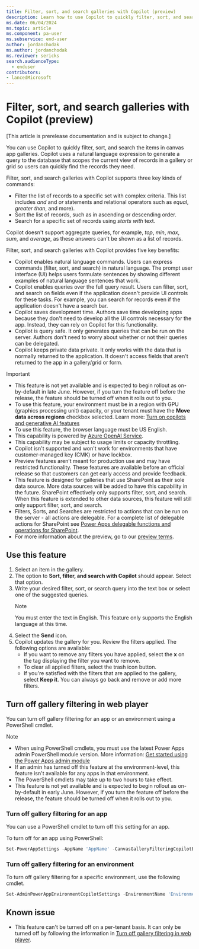```yaml
---
title: Filter, sort, and search galleries with Copilot (preview)
description: Learn how to use Copilot to quickly filter, sort, and search canvas app galleries using natural language.
ms.date: 06/04/2024
ms.topic: article
ms.component: pa-user
ms.subservice: end-user
author: jordanchodak
ms.author: jordanchodak
ms.reviewer: sericks
search.audienceType: 
  - enduser
contributors:
- lancedMicrosoft
---
```



# Filter, sort, and search galleries with Copilot (preview)

[This article is prerelease documentation and is subject to change.]

You can use Copilot to quickly filter, sort, and search the items in canvas app galleries. Copilot uses a natural language expression to generate a query to the database that scopes the current view of records in a gallery or grid so users can quickly find the records they need. 

Filter, sort, and search galleries with Copilot supports three key kinds of commands: 

- Filter the list of records to a specific set with complex criteria. This list includes _and_ and _or_ statements and relational operators such as _equal_, _greater than_, and more).
- Sort the list of records, such as in ascending or descending order.
- Search for a specific set of records using _starts with_ text. 

Copilot doesn't support aggregate queries, for example, _top_, _min_, _max_, _sum_, and _average_, as these answers can't be shown as a list of records. 

Filter, sort, and search galleries with Copilot provides five key benefits:

- Copilot enables natural language commands. Users can express commands (filter, sort, and search) in natural language. The prompt user interface (UI) helps users formulate sentences by showing different examples of natural language sentences that work. 
- Copilot enables queries over the full query result. Users can filter, sort, and search on fields even if the application doesn't provide UI controls for these tasks. For example, you can search for records even if the application doesn't have a search bar.  
- Copilot saves development time. Authors save time developing apps because they don't need to develop all the UI controls necessary for the app. Instead, they can rely on Copilot for this functionality. 
- Copilot is query safe. It only generates queries that can be run on the server. Authors don't need to worry about whether or not their queries can be delegated. 
- Copilot keeps private data private. It only works with the data that is normally returned to the application. It doesn't access fields that aren't returned to the app in a gallery/grid or form.

> [!IMPORTANT]
> - This feature is not yet available and is expected to begin rollout as on-by-default in late June.  However, if you turn the feature off before the release, the feature should be turned off when it rolls out to you.
> - To use this feature, your environment must be in a region with GPU (graphics processing unit) capacity, or your tenant must have the **Move data across regions** checkbox selected.  Learn more: [Turn on copilots and generative AI features](/power-platform/admin/geographical-availability-copilot)
> - To use this feature, the browser language must be US English.
> - This capability is powered by [Azure OpenAI Service](/azure/cognitive-services/openai/overview).
> - This capability may be subject to usage limits or capacity throttling.
> - Copilot isn't supported and won't work for environments that have customer-managed key (CMK) or have lockbox.
> - Preview features aren’t meant for production use and may have restricted functionality. These features are available before an official release so that customers can get early access and provide feedback.
> - This feature is designed for galleries that use SharePoint as their sole data source. More data sources will be added to have this capability in the future. SharePoint effectively only supports filter, sort, and search. When this feature is extended to other data sources, this feature will still only support filter, sort, and search. 
> - Filters, Sorts, and Searches are restricted to actions that can be run on the server - all actions are delegable. For a complete list of delegable actions for SharePoint see [Power Apps delegable functions and operations for SharePoint](/connectors/sharepointonline/#power-apps-delegable-functions-and-operations-for-sharepoint).
> - For more information about the preview, go to our [preview terms](https://go.microsoft.com/fwlink/?linkid=2189520).

## Use this feature

1. Select an item in the gallery. 
2. The option to **Sort, filter, and search with Copilot** should appear. Select that option. 
3. Write your desired filter, sort, or search query into the text box or select one of the suggested queries.  
     > [!Note] 
     > You must enter the text in English. This feature only supports the English language at this time. 
4. Select the **Send** icon. 
5. Copilot updates the gallery for you. Review the filters applied. The following options are available: 
    - If you want to remove any filters you have applied, select the **x** on the tag displaying the filter you want to remove. 
    - To clear all applied filters, select the trash icon button. 
    - If you're satisfied with the filters that are applied to the gallery, select **Keep it**.  You can always go back and remove or add more filters. 
  
## Turn off gallery filtering in web player

You can turn off gallery filtering for an app or an environment using a PowerShell cmdlet.  

> [!NOTE]
> - When using PowerShell cmdlets, you must use the latest Power Apps admin PowerShell module version. More information: [Get started using the Power Apps admin module](/powershell/powerapps/get-started-powerapps-admin)
> - If an admin has turned off this feature at the environment-level, this feature isn't available for any apps in that environment.
> - The PowerShell cmdlets may take up to two hours to take effect.
> - This feature is not yet available and is expected to begin rollout as on-by-default in early June.  However, if you turn the feature off before the release, the feature should be turned off when it rolls out to you.

### Turn off gallery filtering for an app

You can use a PowerShell cmdlet to turn off this setting for an app.

To turn off for an app using PowerShell:

```powershell
Set-PowerAppSettings -AppName 'AppName' -CanvasGalleryFilteringCopilotEnabled $false
```

### Turn off gallery filtering for an environment

To turn off gallery filtering for a specific environment, use the following cmdlet.

```powershell
Set-AdminPowerAppEnvironmentCopilotSettings -EnvironmentName 'EnvironmentName' -CanvasAppGalleryFilterCopilotEnabled $false
```
   
## Known issue

- This feature can't be turned off on a per-tenant basis.  It can only be turned off by following the information in [Turn off gallery filtering in web player](#turn-off-gallery-filtering-in-web-player).
